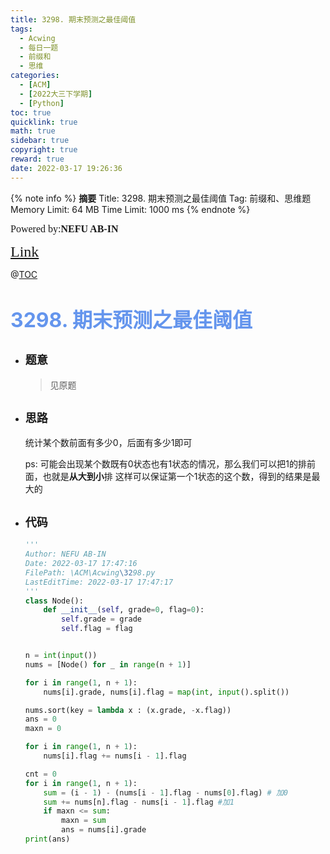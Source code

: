 ```yaml
---
title: 3298. 期末预测之最佳阈值
tags:
  - Acwing
  - 每日一题
  - 前缀和
  - 思维
categories:
  - [ACM]
  - [2022大三下学期]
  - [Python]
toc: true
quicklink: true
math: true
sidebar: true
copyright: true
reward: true
date: 2022-03-17 19:26:36
---
```



{% note info %}
**摘要**
Title: 3298. 期末预测之最佳阈值
Tag: 前缀和、思维题
Memory Limit: 64 MB
Time Limit: 1000 ms
{% endnote %}
<!-- more -->

<font size=3 face=楷体>Powered by:**NEFU AB-IN**</font>

<font color=#FFA500 size=5 face=楷体>[Link](https://www.acwing.com/problem/content/3301/)</font>

@[TOC](文章目录)

# <font color=#6495ED size=6>3298. 期末预测之最佳阈值</font>

* ## <font size=4 face=粗体>题意</font>

  >见原题

* ## <font size=4 face=粗体>思路</font>

  统计某个数前面有多少0，后面有多少1即可

  ps: 可能会出现某个数既有0状态也有1状态的情况，那么我们可以把1的排前面，也就是**从大到小**排
  这样可以保证第一个1状态的这个数，得到的结果是最大的

* ## <font size=4 face=粗体>代码</font>

  ```python
  '''
  Author: NEFU AB-IN
  Date: 2022-03-17 17:47:16
  FilePath: \ACM\Acwing\3298.py
  LastEditTime: 2022-03-17 17:47:17
  '''
  class Node():
      def __init__(self, grade=0, flag=0):
          self.grade = grade
          self.flag = flag


  n = int(input())
  nums = [Node() for _ in range(n + 1)]

  for i in range(1, n + 1):
      nums[i].grade, nums[i].flag = map(int, input().split())

  nums.sort(key = lambda x : (x.grade, -x.flag))
  ans = 0
  maxn = 0

  for i in range(1, n + 1):
      nums[i].flag += nums[i - 1].flag

  cnt = 0
  for i in range(1, n + 1):
      sum = (i - 1) - (nums[i - 1].flag - nums[0].flag) # 加0
      sum += nums[n].flag - nums[i - 1].flag #加1
      if maxn <= sum:
          maxn = sum
          ans = nums[i].grade
  print(ans)
  ```